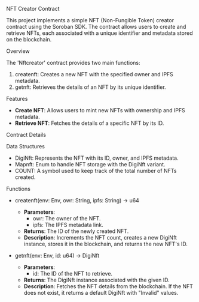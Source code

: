 NFT Creator Contract

This project implements a simple NFT (Non-Fungible Token) creator contract using the Soroban SDK. The contract allows users to create and retrieve NFTs, each associated with a unique identifier and metadata stored on the blockchain.

Overview

The 'Nftcreator' contract provides two main functions:

1. createnft: Creates a new NFT with the specified owner and IPFS metadata.
2. getnft: Retrieves the details of an NFT by its unique identifier.

Features

- **Create NFT**: Allows users to mint new NFTs with ownership and IPFS metadata.
- **Retrieve NFT**: Fetches the details of a specific NFT by its ID.

Contract Details

Data Structures

- DigiNft: Represents the NFT with its ID, owner, and IPFS metadata.
- Mapnft: Enum to handle NFT storage with the DigiNft variant.
- COUNT: A symbol used to keep track of the total number of NFTs created.

Functions

- createnft(env: Env, owr: String, ipfs: String) -> u64
  - **Parameters**:
    - owr: The owner of the NFT.
    - ipfs: The IPFS metadata link.
  - **Returns**: The ID of the newly created NFT.
  - **Description**: Increments the NFT count, creates a new DigiNft instance, stores it in the blockchain, and returns the new NFT's ID.

- getnft(env: Env, id: u64) -> DigiNft
  - **Parameters**:
    - id: The ID of the NFT to retrieve.
  - **Returns**: The DigiNft instance associated with the given ID.
  - **Description**: Fetches the NFT details from the blockchain. If the NFT does not exist, it returns a default DigiNft with "Invalid" values.

